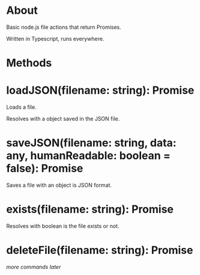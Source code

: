 # About  

Basic node.js file actions that return Promises.

Written in Typescript, runs everywhere.

# Methods

# loadJSON(filename: string): Promise<any>

Loads a file.

Resolves with a object saved in the JSON file.

# saveJSON(filename: string, data: any, humanReadable: boolean = false): Promise<void>

Saves a file with an object is JSON format.

# exists(filename: string): Promise<boolean>

Resolves with boolean is the file exists or not.

# deleteFile(filename: string): Promise<boolean>

_more commands later_